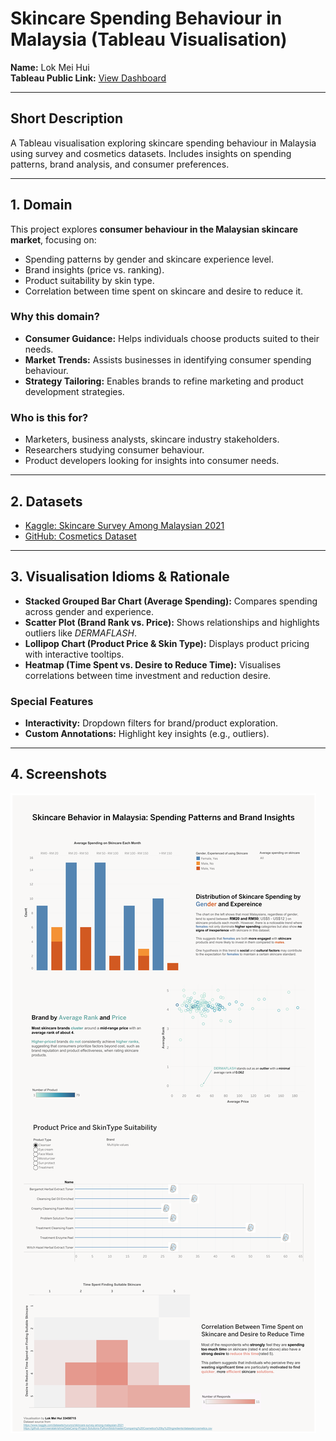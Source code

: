 # Skincare Spending Behaviour in Malaysia (Tableau Visualisation)

**Name:** Lok Mei Hui  
**Tableau Public Link:** [View Dashboard](https://public.tableau.com/app/profile/mei.hui.lok/viz/fit3179_a1/Dashboard3verison4final?publish=yes)

---

##  Short Description
A Tableau visualisation exploring skincare spending behaviour in Malaysia using survey and cosmetics datasets. Includes insights on spending patterns, brand analysis, and consumer preferences.

---

## 1. Domain
This project explores **consumer behaviour in the Malaysian skincare market**, focusing on:
- Spending patterns by gender and skincare experience level.
- Brand insights (price vs. ranking).
- Product suitability by skin type.
- Correlation between time spent on skincare and desire to reduce it.

### Why this domain?
- **Consumer Guidance:** Helps individuals choose products suited to their needs.  
- **Market Trends:** Assists businesses in identifying consumer spending behaviour.  
- **Strategy Tailoring:** Enables brands to refine marketing and product development strategies.  

### Who is this for?
- Marketers, business analysts, skincare industry stakeholders.  
- Researchers studying consumer behaviour.  
- Product developers looking for insights into consumer needs.  

---

## 2. Datasets
- [Kaggle: Skincare Survey Among Malaysian 2021](https://www.kaggle.com/datasets/nurunnz/skincare-survey-among-malaysian-2021)  
- [GitHub: Cosmetics Dataset](https://github.com/veeralakrishna/DataCamp-Project-Solutions-Python/blob/master/Comparing%20Cosmetics%20by%20Ingredients/datasets/cosmetics.csv)  

---

## 3. Visualisation Idioms & Rationale
- **Stacked Grouped Bar Chart (Average Spending):** Compares spending across gender and experience.  
- **Scatter Plot (Brand Rank vs. Price):** Shows relationships and highlights outliers like *DERMAFLASH*.  
- **Lollipop Chart (Product Price & Skin Type):** Displays product pricing with interactive tooltips.  
- **Heatmap (Time Spent vs. Desire to Reduce Time):** Visualises correlations between time investment and reduction desire.  

### Special Features
- **Interactivity:** Dropdown filters for brand/product exploration.  
- **Custom Annotations:** Highlight key insights (e.g., outliers).  

---

## 4. Screenshots
![Dashboard Screenshot](skincare-dashboard.png)





